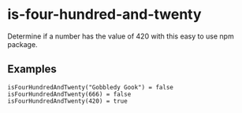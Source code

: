 ﻿# is-four-hundred-and-twenty

Determine if a number has the value of 420 with this easy to use npm package.

## Examples

```
isFourHundredAndTwenty("Gobbledy Gook") = false
isFourHundredAndTwenty(666) = false
isFourHundredAndTwenty(420) = true
```
